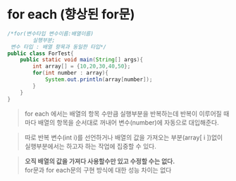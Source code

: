# for each (향상된 for문)

```java
/*for(변수타입 변수이름:배열이름)
        실행부분;
 변수 타입 : 배열 항목과 동일한 타입*/
public class ForTest{
    public static void main(String[] args){
        int array[] = {10,20,30,40,50};
        for(int number : array){
            System.out.println(array[number]);
        }
    }
}
```
> for each 에서는 배열의 항목 수만큼 실행부분을 반복하는데 반복이 이루어질 때마다 배열의 항목을 순서대로 꺼내어 변수(number)에 자동으로 대입해준다.

>따로 반복 변수(int i)를 선언하거나 배열의 값을 가져오는 부분(array[ i ])없이 실행부분에서는 하고자 하는 작업에 집중할 수 있다.

>**오직 배열의 값을 가져다 사용할수만 있고 수정할 수는 없다.** <br> for문과 for each문의 구현 방식에 대한 성능 차이는 없다 